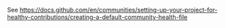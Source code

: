 See https://docs.github.com/en/communities/setting-up-your-project-for-healthy-contributions/creating-a-default-community-health-file
